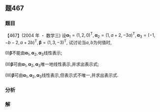 ## 题467
### 题目
【467】(2004 年 ・ 数学三) 设${\mathbf{\alpha }}_{1} = {( 1,2,0) }^{\mathrm{T}},{\mathbf{\alpha }}_{2} = {( 1, a + 2, - 3a) }^{\mathrm{T}},{\mathbf{\alpha }}_{3} = {( -1, - b - 2, a + 2b) }^{\mathrm{T}},\mathbf{\beta } = {( 1,3, - 3) }^{\mathrm{T}}$, 试讨论当$a, b$为何值时,

(I)$\mathbf{\beta }$不能由${\mathbf{\alpha }}_{1},{\mathbf{\alpha }}_{2},{\mathbf{\alpha }}_{3}$线性表示;

(II)$\mathbf{\beta }$可由${\mathbf{\alpha }}_{1},{\mathbf{\alpha }}_{2},{\mathbf{\alpha }}_{3}$唯一地线性表示,并求出表示式;

(III)$\mathbf{\beta }$可由${\mathbf{\alpha }}_{1},{\mathbf{\alpha }}_{2},{\mathbf{\alpha }}_{3}$线性表示,但表示式不唯一,并求出表示式.
### 分析

### 解